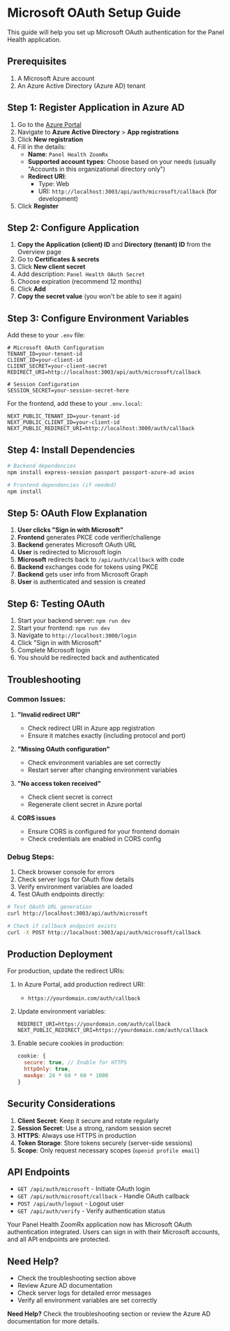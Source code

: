 # Microsoft OAuth Setup Guide

This guide will help you set up Microsoft OAuth authentication for the Panel Health application.

## Prerequisites

1. A Microsoft Azure account
2. An Azure Active Directory (Azure AD) tenant

## Step 1: Register Application in Azure AD

1. Go to the [Azure Portal](https://portal.azure.com)
2. Navigate to **Azure Active Directory** > **App registrations**
3. Click **New registration**
4. Fill in the details:
   - **Name**: `Panel Health ZoomRx`
   - **Supported account types**: Choose based on your needs (usually "Accounts in this organizational directory only")
   - **Redirect URI**: 
     - Type: Web
     - URI: `http://localhost:3003/api/auth/microsoft/callback` (for development)
5. Click **Register**

## Step 2: Configure Application

1. **Copy the Application (client) ID** and **Directory (tenant) ID** from the Overview page
2. Go to **Certificates & secrets**
3. Click **New client secret**
4. Add description: `Panel Health OAuth Secret`
5. Choose expiration (recommend 12 months)
6. Click **Add**
7. **Copy the secret value** (you won't be able to see it again)

## Step 3: Configure Environment Variables

Add these to your `.env` file:

```env
# Microsoft OAuth Configuration
TENANT_ID=your-tenant-id
CLIENT_ID=your-client-id
CLIENT_SECRET=your-client-secret
REDIRECT_URI=http://localhost:3003/api/auth/microsoft/callback

# Session Configuration
SESSION_SECRET=your-session-secret-here
```

For the frontend, add these to your `.env.local`:

```env
NEXT_PUBLIC_TENANT_ID=your-tenant-id
NEXT_PUBLIC_CLIENT_ID=your-client-id
NEXT_PUBLIC_REDIRECT_URI=http://localhost:3000/auth/callback
```

## Step 4: Install Dependencies

```bash
# Backend dependencies
npm install express-session passport passport-azure-ad axios

# Frontend dependencies (if needed)
npm install
```

## Step 5: OAuth Flow Explanation

1. **User clicks "Sign in with Microsoft"**
2. **Frontend** generates PKCE code verifier/challenge
3. **Backend** generates Microsoft OAuth URL
4. **User** is redirected to Microsoft login
5. **Microsoft** redirects back to `/api/auth/callback` with code
6. **Backend** exchanges code for tokens using PKCE
7. **Backend** gets user info from Microsoft Graph
8. **User** is authenticated and session is created

## Step 6: Testing OAuth

1. Start your backend server: `npm run dev`
2. Start your frontend: `npm run dev`
3. Navigate to `http://localhost:3000/login`
4. Click "Sign in with Microsoft"
5. Complete Microsoft login
6. You should be redirected back and authenticated

## Troubleshooting

### Common Issues:

1. **"Invalid redirect URI"**
   - Check redirect URI in Azure app registration
   - Ensure it matches exactly (including protocol and port)

2. **"Missing OAuth configuration"**
   - Check environment variables are set correctly
   - Restart server after changing environment variables

3. **"No access token received"**
   - Check client secret is correct
   - Regenerate client secret in Azure portal

4. **CORS issues**
   - Ensure CORS is configured for your frontend domain
   - Check credentials are enabled in CORS config

### Debug Steps:

1. Check browser console for errors
2. Check server logs for OAuth flow details
3. Verify environment variables are loaded
4. Test OAuth endpoints directly:

```bash
# Test OAuth URL generation
curl http://localhost:3003/api/auth/microsoft

# Check if callback endpoint exists
curl -X POST http://localhost:3003/api/auth/microsoft/callback
```

## Production Deployment

For production, update the redirect URIs:

1. In Azure Portal, add production redirect URI:
   - `https://yourdomain.com/auth/callback`

2. Update environment variables:
   ```env
   REDIRECT_URI=https://yourdomain.com/auth/callback
   NEXT_PUBLIC_REDIRECT_URI=https://yourdomain.com/auth/callback
   ```

3. Enable secure cookies in production:
   ```javascript
   cookie: {
     secure: true, // Enable for HTTPS
     httpOnly: true,
     maxAge: 24 * 60 * 60 * 1000
   }
   ```

## Security Considerations

1. **Client Secret**: Keep it secure and rotate regularly
2. **Session Secret**: Use a strong, random session secret
3. **HTTPS**: Always use HTTPS in production
4. **Token Storage**: Store tokens securely (server-side sessions)
5. **Scope**: Only request necessary scopes (`openid profile email`)

## API Endpoints

- `GET /api/auth/microsoft` - Initiate OAuth login
- `GET /api/auth/microsoft/callback` - Handle OAuth callback
- `POST /api/auth/logout` - Logout user
- `GET /api/auth/verify` - Verify authentication status

Your Panel Health ZoomRx application now has Microsoft OAuth authentication integrated. Users can sign in with their Microsoft accounts, and all API endpoints are protected.

## Need Help?

- Check the troubleshooting section above
- Review Azure AD documentation
- Check server logs for detailed error messages
- Verify all environment variables are set correctly

**Need Help?** Check the troubleshooting section or review the Azure AD documentation for more details. 